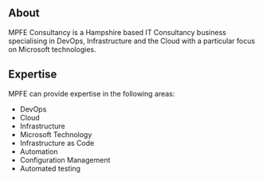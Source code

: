 ## About

MPFE Consultancy is a Hampshire based IT Consultancy business specialising in DevOps, Infrastructure and the Cloud with a particular focus on Microsoft technologies.

## Expertise

MPFE can provide expertise in the following areas:

- DevOps
- Cloud
- Infrastructure
-  Microsoft Technology
- Infrastructure as Code
- Automation
- Configuration Management
- Automated testing
